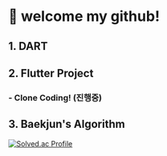 # 🐥 welcome my github!

## 1. DART
## 2. Flutter Project

### - Clone Coding! (진행중)

## 3. Baekjun's Algorithm 
[![Solved.ac Profile](http://mazassumnida.wtf/api/v2/generate_badge?boj=maasii1)](https://solved.ac/maasii1/)
